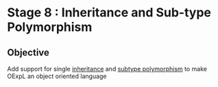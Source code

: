 # Stage 8 : Inheritance and Sub-type Polymorphism

## Objective
Add support for single [inheritance](https://en.wikipedia.org/wiki/Inheritance_(object-oriented_programming)) and [subtype polymorphism](https://en.wikipedia.org/wiki/Subtyping) to make OExpL an object oriented language